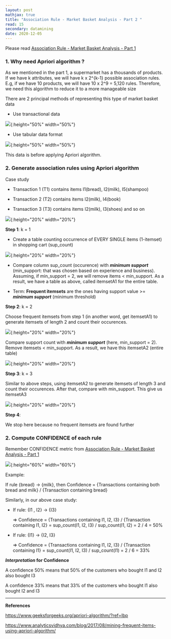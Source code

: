 ```yaml
---
layout: post
mathjax: true
title: "Association Rule - Market Basket Analysis - Part 2 "
read: 15
secondary: datamining
date: 2020-12-05
---
```

Please read [Association Rule - Market Basket Analysis - Part 1](https://lytranp.github.io/notes/Association-Rule)

### 1. Why need Apriori algorithm ?

As we mentioned in the part 1, a supermarket has a thousands of products. If we have k attributes, we will have k x 2^{k-1} possible association rules. E.g, if we have 10 products, we will have 10 x 2^9 = 5,120 rules. Therefore, we need this algorithm to reduce it to a more manageable size

There are 2 principal methods of representing this type of market basket data

- Use transactional data

![](/sources/association-rule-2-1.png){:height="50%" width="50%"}

- Use tabular data format 

![](/sources/association-rule-2-2.png){:height="50%" width="50%"}

This data is before applying Apriori algorithm.

### 2. Generate association rules using Apriori algorithm

Case study 

+ Transaction 1 (T1) contains items I1(bread), I2(milk), I5(shampoo)
  
+ Transaction 2 (T2) contains items I2(milk), I4(book)
  
+ Transaction 3 (T3) contains items I2(milk), I3(shoes) and so on

![](/sources/association-rule-2-3.png){:height="20%" width="20%"}

**Step 1**: k = 1

- Create a table counting occurrence of EVERY SINGLE items (1-itemset) in shopping cart (sup_count)

![](/sources/association-rule-2-4.png){:height="20%" width="20%"}

- Compare column sup_count (occurence) with ***minimum support*** (min_support: that was chosen based on experience and business). Assuming, if min_support = 2, we will remove items < min_support. As a result, we have a table as above, called itemsetA1 for the entire table.  

- Term: **Frequent itemsets** are the ones having support value >= ***minimum support*** (minimum threshold)

**Step 2**: k = 2

Choose frequent itemsets from step 1 (in another word, get itemsetA1) to generate itemsets of length 2 and count their occurences. 

![](/sources/association-rule-2-5.png){:height="20%" width="20%"}

Compare support count with ***minimum support*** (here, min_support = 2). Remove itemsets < min_support. As a result, we have this itemsetA2 (entire table)

![](/sources/association-rule-2-6.png){:height="20%" width="20%"}

**Step 3**: k = 3

Similar to above steps, using itemsetA2 to generate itemsets of length 3 and count their occurences. After that, compare with min_support. This give us itemsetA3

![](/sources/association-rule-2-7.png){:height="20%" width="20%"}

**Step 4**:

We stop here because no frequent itemsets are found further

### 2. Compute CONFIDENCE of each rule

Remember CONFIDENCE metric from [Association Rule - Market Basket Analysis - Part 1](https://lytranp.github.io/notes/Association-Rule)

![](/sources/association-rule3.png){:height="60%" width="60%"}

Example:

If rule {bread} -> {milk}, then Confidence = {Transactions containing both bread and milk} / {Transaction containing bread}

Similarly, in our above case study: 

+ If rule: {I1 , I2} -> {I3}
  
  => Confidence = {Transactions containing I1, I2, I3} / {Transaction containing I1, I2} = sup_count(I1, I2, I3) / sup_count(I1, I2) = 2 / 4 = 50%

+ If rule: {I1} -> {I2, I3}

  => Confidence = {Transactions containing I1, I2, I3} / {Transaction containing I1} = sup_count(I1, I2, I3) / sup_count(I1) = 2 / 6 = 33%

 ***Interpretation* for Confidence**

 A confidence 50% means that 50% of the customers who bought I1 and I2 also bought I3

 A confidence 33% means that 33% of the customers who bought I1 also bought I2 and I3

---------------------------------
**References**

https://www.geeksforgeeks.org/apriori-algorithm/?ref=lbp

https://www.analyticsvidhya.com/blog/2017/08/mining-frequent-items-using-apriori-algorithm/